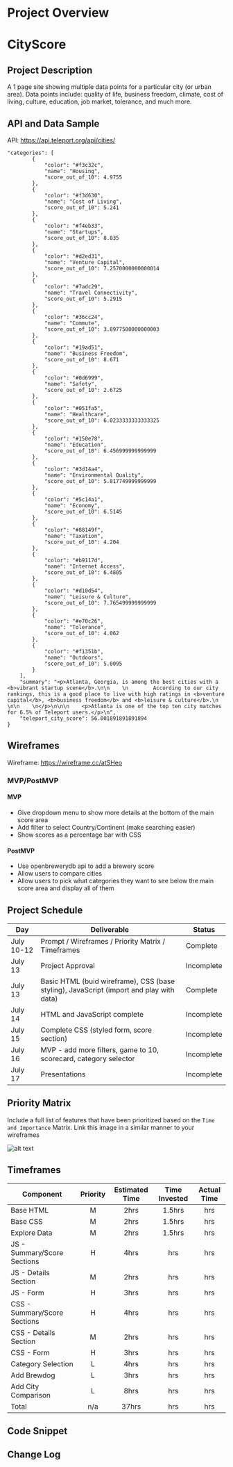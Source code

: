 # Project Overview

# CityScore

## Project Description

A 1 page site showing multiple data points for a particular city (or urban area). Data points include: quality of life, business freedom, climate, cost of living, culture, education, job market, tolerance, and much more. 

## API and Data Sample

API: https://api.teleport.org/api/cities/

```
"categories": [
        {
            "color": "#f3c32c",
            "name": "Housing",
            "score_out_of_10": 4.9755
        },
        {
            "color": "#f3d630",
            "name": "Cost of Living",
            "score_out_of_10": 5.241
        },
        {
            "color": "#f4eb33",
            "name": "Startups",
            "score_out_of_10": 8.835
        },
        {
            "color": "#d2ed31",
            "name": "Venture Capital",
            "score_out_of_10": 7.2570000000000014
        },
        {
            "color": "#7adc29",
            "name": "Travel Connectivity",
            "score_out_of_10": 5.2915
        },
        {
            "color": "#36cc24",
            "name": "Commute",
            "score_out_of_10": 3.8977500000000003
        },
        {
            "color": "#19ad51",
            "name": "Business Freedom",
            "score_out_of_10": 8.671
        },
        {
            "color": "#0d6999",
            "name": "Safety",
            "score_out_of_10": 2.6725
        },
        {
            "color": "#051fa5",
            "name": "Healthcare",
            "score_out_of_10": 6.0233333333333325
        },
        {
            "color": "#150e78",
            "name": "Education",
            "score_out_of_10": 6.456999999999999
        },
        {
            "color": "#3d14a4",
            "name": "Environmental Quality",
            "score_out_of_10": 5.817749999999999
        },
        {
            "color": "#5c14a1",
            "name": "Economy",
            "score_out_of_10": 6.5145
        },
        {
            "color": "#88149f",
            "name": "Taxation",
            "score_out_of_10": 4.204
        },
        {
            "color": "#b9117d",
            "name": "Internet Access",
            "score_out_of_10": 6.4805
        },
        {
            "color": "#d10d54",
            "name": "Leisure & Culture",
            "score_out_of_10": 7.765499999999999
        },
        {
            "color": "#e70c26",
            "name": "Tolerance",
            "score_out_of_10": 4.062
        },
        {
            "color": "#f1351b",
            "name": "Outdoors",
            "score_out_of_10": 5.0095
        }
    ],
    "summary": "<p>Atlanta, Georgia, is among the best cities with a <b>vibrant startup scene</b>.\n\n    \n        According to our city rankings, this is a good place to live with high ratings in <b>venture capital</b>, <b>business freedom</b> and <b>leisure & culture</b>.\n    \n\n    \n</p>\n\n\n    <p>Atlanta is one of the top ten city matches for 6.5% of Teleport users.</p>\n",
    "teleport_city_score": 56.001891891891894
}
```

## Wireframes

Wireframe: https://wireframe.cc/atSHeo

### MVP/PostMVP 

#### MVP 

- Give dropdown menu to show more details at the bottom of the main score area
- Add filter to select Country/Continent (make searching easier)
- Show scores as a percentage bar with CSS 

#### PostMVP  

- Use openbrewerydb api to add a brewery score
- Allow users to compare cities
- Allow users to pick what categories they want to see below the main score area and display all of them

## Project Schedule

|  Day | Deliverable | Status
|---|---| ---|
|July 10-12| Prompt / Wireframes / Priority Matrix / Timeframes | Complete
|July 13| Project Approval | Incomplete
|July 13| Basic HTML (buid wireframe), CSS (base styling), JavaScript (import and play with data)  | Complete
|July 14| HTML and JavaScript complete | Incomplete
|July 15| Complete CSS (styled form, score section)  | Incomplete
|July 16| MVP - add more filters, game to 10, scorecard, category selector | Incomplete
|July 17| Presentations | Incomplete

## Priority Matrix

Include a full list of features that have been prioritized based on the `Time and Importance` Matrix.  Link this image in a similar manner to your wireframes
 
![alt text](https://app.lucidchart.com/publicSegments/view/a8f61106-aeda-4c6a-96a8-850a1aab7a76/image.png "Priority Matrix")


## Timeframes

| Component | Priority | Estimated Time | Time Invested | Actual Time |
| --- | :---: |  :---: | :---: | :---: |
| Base HTML | M | 2hrs | 1.5hrs | hrs |
| Base CSS | M | 2hrs| 1.5hrs | hrs |
| Explore Data | M | 2hrs| 1.5hrs | hrs |
| JS - Summary/Score Sections | H | 4hrs | hrs | hrs |
| JS - Details Section | M | 2hrs| hrs | hrs |
| JS - Form | H | 3hrs| hrs | hrs |
| CSS - Summary/Score Sections | H | 4hrs| hrs | hrs |
| CSS - Details Section | M | 2hrs| hrs | hrs |
| CSS - Form | H | 3hrs| hrs | hrs |
| Category Selection | L | 4hrs| hrs | hrs |
| Add Brewdog | L | 3hrs| hrs | hrs |
| Add City Comparison | L | 8hrs | hrs | hrs |
| Total | n/a | 37hrs| hrs | hrs |

## Code Snippet

## Change Log

